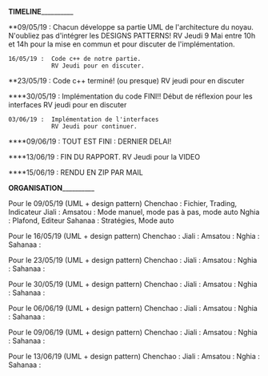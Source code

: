 __________________________________________TIMELINE____________________________________________________

  **09/05/19 :  Chacun développe sa partie UML de l'architecture du noyau. N'oubliez pas d'intégrer les DESIGNS PATTERNS!
                RV Jeudi 9 Mai entre 10h et 14h pour la mise en commun et pour discuter de l'implémentation.
              
    16/05/19 :  Code c++ de notre partie.
                RV Jeudi pour en discuter.
              
  **23/05/19 :  Code c++ terminé! (ou presque)
                RV jeudi pour en discuter
  
****30/05/19 :  Implémentation du code FINI!! Début de réflexion pour les interfaces
                RV jeudi pour en discuter
  
    03/06/19 :  Implémentation de l'interfaces
                RV Jeudi pour continuer.
  
****09/06/19 :  TOUT EST FINI : DERNIER DELAI!
  
****13/06/19 :  FIN DU RAPPORT. 
                RV Jeudi pour la VIDEO 
  
****15/06/19 :  RENDU EN ZIP PAR MAIL

__________________________________________ORGANISATION____________________________________________________

Pour le 09/05/19 (UML + design pattern)
         Chenchao : Fichier, Trading, Indicateur
         Jiali    : 
         Amsatou  : Mode manuel, mode pas à pas, mode auto
         Nghia    : Plafond, Editeur
         Sahanaa  : Stratégies, Mode auto
 
Pour le 16/05/19 (UML + design pattern)
         Chenchao :
         Jiali    :
         Amsatou  :
         Nghia    :
         Sahanaa  :

Pour le 23/05/19 (UML + design pattern)
         Chenchao :
         Jiali    :
         Amsatou  :
         Nghia    :
         Sahanaa  :

Pour le 30/05/19 (UML + design pattern)
         Chenchao :
         Jiali    :
         Amsatou  :
         Nghia    :
         Sahanaa  :

Pour le 06/06/19 (UML + design pattern)
         Chenchao :
         Jiali    :
         Amsatou  :
         Nghia    :
         Sahanaa  :
         
Pour le 09/06/19 (UML + design pattern)
         Chenchao :
         Jiali    :
         Amsatou  :
         Nghia    :
         Sahanaa  :
         
 Pour le 13/06/19 (UML + design pattern)
         Chenchao :
         Jiali    :
         Amsatou  :
         Nghia    :
         Sahanaa  :
